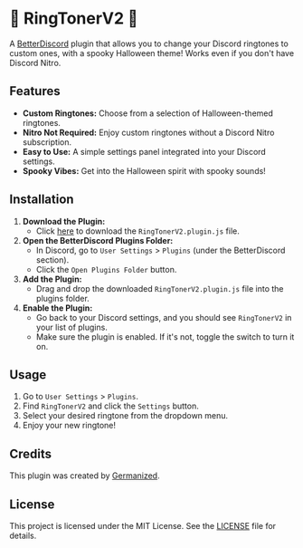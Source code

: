 # 🎃 RingTonerV2 🎃

A [BetterDiscord](https://betterdiscord.app/) plugin that allows you to change your Discord ringtones to custom ones, with a spooky Halloween theme! Works even if you don't have Discord Nitro.


## Features

-   **Custom Ringtones:** Choose from a selection of Halloween-themed ringtones.
-   **Nitro Not Required:** Enjoy custom ringtones without a Discord Nitro subscription.
-   **Easy to Use:** A simple settings panel integrated into your Discord settings.
-   **Spooky Vibes:** Get into the Halloween spirit with spooky sounds!

## Installation

1.  **Download the Plugin:**
    -   Click [here](https://raw.githubusercontent.com/Germanized/RingTonerV2/main/RingTonerV2.plugin.js) to download the `RingTonerV2.plugin.js` file.
2.  **Open the BetterDiscord Plugins Folder:**
    -   In Discord, go to `User Settings` > `Plugins` (under the BetterDiscord section).
    -   Click the `Open Plugins Folder` button.
3.  **Add the Plugin:**
    -   Drag and drop the downloaded `RingTonerV2.plugin.js` file into the plugins folder.
4.  **Enable the Plugin:**
    -   Go back to your Discord settings, and you should see `RingTonerV2` in your list of plugins.
    -   Make sure the plugin is enabled. If it's not, toggle the switch to turn it on.

## Usage

1.  Go to `User Settings` > `Plugins`.
2.  Find `RingTonerV2` and click the `Settings` button.
3.  Select your desired ringtone from the dropdown menu.
4.  Enjoy your new ringtone!

## Credits

This plugin was created by [Germanized](https://github.com/Germanized).

## License

This project is licensed under the MIT License. See the [LICENSE](LICENSE) file for details.
